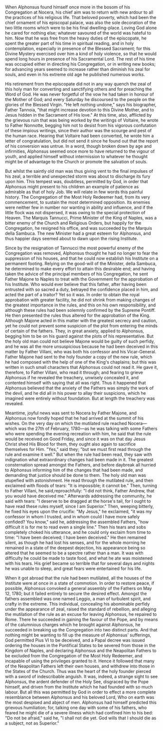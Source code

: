 
When Alphonsus found himself once more in the bosom of his Congregation at Nocera, his chief aim was to return with new ardour to all the practices of his religious life. That beloved poverty, which had been the chief ornament of his episcopal palace, was also the sole decoration of the two little rooms which were to be his final dwelling-place. Loving God alone he cared for nothing else; whatever savoured of the world was hateful to him. Now that he was free from the heavy duties of the episcopate, he spent the greater part of his time in spiritual reading, and in holy contemplation, especially in presence of the Blessed Sacrament; for this Divine Mystery exercised over him a kind of holy violence, so that he would spend long hours in presence of his Sacramental Lord. The rest of his time was occupied either in directing his Congregation, or in writing new books; for advancing years seemed to increase rather than diminish his zeal for souls, and even in his extreme old age he published numerous works.

His retirement from the episcopate did not in any way quench the zeal of this holy man for converting and sanctifying others and for preaching the Word of God. He was never forgetful of the vow he had taken in honour of the Mother of God; and every Saturday he discoursed to the people on the glories of the Blessed Virgin. \"He left nothing undone,\" says his biographer, Father Tannoia, \"that might increase devotion to this Divine Mother, and to Jesus hidden in the Sacrament of His love.\" At this time, also, afflicted by the grievous ruin that was being worked by the writings of Voltaire, he wrote to Father Nonnotte, begging him not to desist from his vigorous confutation of these impious writings, since their author was the scourge and pest of the human race. Hearing that Voltaire had been converted, he wrote him a letter of congratulation, but did not send it since he found out that the report of his conversion was untrue. In a word, though broken down by age and infirmities, Alphonsus seemed once more to have returned to the vigour of youth, and applied himself without intermission to whatever he thought might be of advantage to the Church or promote the salvation of souls.

But whilst the saintly old man was thus giving vent to the final impulses of his zeal, a terrible and unexpected storm was about to discharge its fury upon him. This tempest was, doubtless, permitted by God, in order that Alphonsus might present to his children an example of patience as admirable as that of holy Job. We will relate in few words this painful history. The Congregation of the Most Holy Redeemer had, from its very commencement, to sustain the most determined opposition. Its enemies were neither few in number nor wanting in ability and influence, and if the little flock was not dispersed, it was owing to the special protection of Heaven. The Marquis Tannucci, Prime Minister of the King of Naples, was a bitter enemy of the Church and Religious Orders, but happily for the Congregation, he resigned his office, and was succeeded by the Marquis della Sambuca. The new Minister had a great esteem for Alphonsus, and thus happier days seemed about to dawn upon the rising Institute.

Since by the resignation of Tannucci the most powerful enemy of the Congregation was removed, Alphonsus thought he had no longer to fear the suppression of his houses, and that he could now establish his Institute on a permanent footing. Relying on the good-will of the Minister, della Sambuca, he determined to make every effort to attain this desirable end; and having taken the advice of the principal members of his Congregation, he sent Father Majone to Naples to treat with the Government for the approbation of his Institute. Who would ever believe that this father, after having been entrusted with so sacred a duty, betrayed the confidence placed in him, and acted the part of a traitor? Yet so it was. In order to obtain the royal approbation with greater facility, he did not shrink from making changes of the greatest importance in the rules, and this on his own responsibility, and although these rules had been solemnly confirmed by the Supreme Pontiff. He then presented the rules thus altered for the approbation of the King. Although Majone acted in this matter with the greatest secrecy and caution, yet he could not prevent some suspicion of the plot from entering the minds of certain of the fathers. They, in great anxiety, applied to Alphonsus, begging him to be on his guard against the plots of his representative. But the holy old man could not believe Majone would be guilty of such perfidy, and he was all the more unsuspicious because he had been deceived in this matter by Father Villani, who was both his confessor and his Vicar-General. Father Majone had sent to the holy founder a copy of the new rule, which he had composed with the help of one of the King\'s chaplains; but this was written in such small characters that Alphonsus could not read it. He gave it, therefore, to Father Villani, who read it through; and fearing to grieve Alphonsus if he revealed the treachery, unwisely concealed it, and contented himself with saying that all was right. Thus it happened that Alphonsus believed that the anxiety of the Fathers was simply the work of the devil, and he did all in his power to allay their suspicions, which he imagined were entirely without foundation. But at length the treachery was revealed.

Meantime, joyful news was sent to Nocera by Father Majone, and Alphonsus now fondly hoped that he had arrived at the summit of his wishes. On the very day on which the mutilated rule reached Nocera—which was the 27th of February, 1780—as he was talking with some Fathers who were spending the evening recreation with him, he said that the rule would be received on Good Friday, and since it was on that day Jesus Christ shed His Blood for them, they ought also again to sacrifice themselves for Him. \"Yes,\" said they; \"but we must first read through the rule and examine it well.\" But when the rule had been read, they saw with indignation what extraordinary changes had been made in it. The greatest consternation spread amongst the Fathers, and before daybreak all hurried to Alphonsus informing him of the changes that had been made, and demanding that justice should be done to them. The holy old man was stupefied with astonishment. He read through the mutilated rule, and then exclaimed with floods of tears: \"It is impossible; it cannot be.\" Then, turning to Father Villani, he said,reproachfully: \"I did not think, Father Andrew, that you would have deceived me.\" Afterwards addressing the community, he said with tears: \"I deserve to be dragged at the horse\'s tail, for I ought to have read these rules myself, since I am Superior.\" Then, weeping bitterly, he fixed his eyes upon the crucifix: \"My Jesus,\" he exclaimed, \"it was my confessor in whom I trusted, and in whom could I have more safely confided? You know,\" said he, addressing the assembled Fathers, \"how difficult it is for me to read even a single line.\" Then his tears and sobs completely choked his utterance, and he could only exclaim from time to time: \"I have been deceived; I have been deceived.\" He then remained silent, as though he had lost his senses, and for the whole morning he remained in a state of the deepest dejection, his appearance being so altered that he seemed to be a spectre rather than a man. It was with difficulty he could be made to taste food, and what he ate was moistened with his tears. His grief became so terrible that for several days and nights he was unable to sleep, and great fears were entertained for his life.

When it got abroad that the rule had been mutilated, all the houses of the Institute were at once in a state of commotion. In order to restore peace, if possible, Alphonsus convoked a general assembly of the Fathers on May 12, 1780; but it failed entirely to secure the desired effect. Amongst the fathers assembled was one named Leggio, a man of turbulent spirit, and crafty in the extreme. This individual, concealing his abominable perfidy under the appearance of zeal, raised the standard of rebellion, and alleging the mutilation of the rule as an excuse for leaving Alphonsus, he repaired to Rome. There he succeeded in gaining the favour of the Pope, and by means of the calumnious charges which he brought against Alphonsus, he succeeded in breaking up the Congregation into two distinct parts. And that nothing might be wanting to fill up the measure of Alphonsus\' sufferings, God permitted Pius VI to be deceived, and a Papal decree was issued ordering the houses in the Pontifical States to be severed from those in the Kingdom of Naples, and declaring Alphonsus and the Neapolitan Fathers to be excluded from the Congregation of the Most Holy Redeemer, and incapable of using the privileges granted to it. Hence it followed that many of the Neapolitan Fathers left their own houses, and withdrew into those in the States of the Church. Thus was the heart of the holy founder pierced with a sword of indescribable anguish. It was, indeed, a strange sight to see Alphonsus, the ardent defender of the Holy See, disgraced by the Pope himself, and driven from the Institute which he had founded with so much labour. But all this was permitted by God in order to effect a more complete resemblance between Alphonsus and his beloved Lord, Who on earth was the most despised and abject of men. Alphonsus had himself predicted this grievous humiliation; for, talking one day with some of his fathers, who feared he might die of a severe illness which had confined him to his bed: \"Do not be afraid,\" said he, \"I shall not die yet. God wills that I should die as a subject, not as Superior.\"

